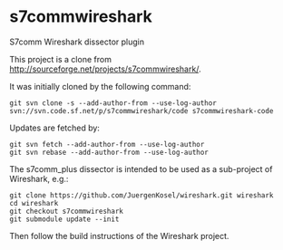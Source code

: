 # s7commwireshark
S7comm Wireshark dissector plugin

This project is a clone from ​http://sourceforge.net/projects/s7commwireshark/.

It was initially cloned by the following command:

    git svn clone -s --add-author-from --use-log-author ​svn://svn.code.sf.net/p/s7commwireshark/code s7commwireshark-code 


Updates are fetched by:

    git svn fetch --add-author-from --use-log-author 
    git svn rebase --add-author-from --use-log-author

The s7comm_plus dissector is intended to be used as a sub-project of Wireshark, e.g.:

    git clone https://github.com/JuergenKosel/wireshark.git wireshark
    cd wireshark
    git checkout s7commwireshark
    git submodule update --init

Then follow the build instructions of the Wireshark project.
